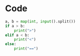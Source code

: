 # Code
```python
a, b = map(int, input().split())
if a > b:
    print(">")
elif a < b:
    print("<")
else:
    print("==")
```
